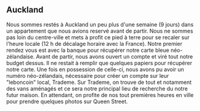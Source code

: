 ## Auckland

Nous sommes restés à Auckland un peu plus d'une semaine (9 jours) dans un appartement
que nous avions reservé avant de partir. Nous ne sommes pas loin du centre-ville
et mets à profit ce pied à terre pour se recaler sur l'heure locale (12 h de décalage horaire avec la France).
Notre premier rendez vous est avec la banque pour récupérer notre carte bleue néo-zélandaise.
Avant de partir, nous avons ouvert un compte et viré tout notre budget dessus.
Il ne restait à remplir que quelques papiers pour récupérer notre carte. Une fois en possession de celle-ci,
nous avons pu avoir un numéro néo-zélandais, nécessaire pour créer un compte sur leur "leboncoin" local, Trademe.
Sur Trademe, on trouve de tout et notamment des vans aménagés et ce sera notre principal lieu de recherche du notre futur maison.
En attendant, on profite de nos tout premières heures en ville pour prendre quelques photos sur Queen Street.
